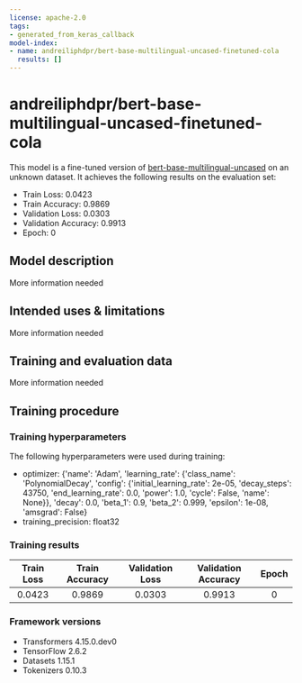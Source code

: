 ```yaml
---
license: apache-2.0
tags:
- generated_from_keras_callback
model-index:
- name: andreiliphdpr/bert-base-multilingual-uncased-finetuned-cola
  results: []
---
```


<!-- This model card has been generated automatically according to the information Keras had access to. You should
probably proofread and complete it, then remove this comment. -->

# andreiliphdpr/bert-base-multilingual-uncased-finetuned-cola

This model is a fine-tuned version of [bert-base-multilingual-uncased](https://huggingface.co/bert-base-multilingual-uncased) on an unknown dataset.
It achieves the following results on the evaluation set:
- Train Loss: 0.0423
- Train Accuracy: 0.9869
- Validation Loss: 0.0303
- Validation Accuracy: 0.9913
- Epoch: 0

## Model description

More information needed

## Intended uses & limitations

More information needed

## Training and evaluation data

More information needed

## Training procedure

### Training hyperparameters

The following hyperparameters were used during training:
- optimizer: {'name': 'Adam', 'learning_rate': {'class_name': 'PolynomialDecay', 'config': {'initial_learning_rate': 2e-05, 'decay_steps': 43750, 'end_learning_rate': 0.0, 'power': 1.0, 'cycle': False, 'name': None}}, 'decay': 0.0, 'beta_1': 0.9, 'beta_2': 0.999, 'epsilon': 1e-08, 'amsgrad': False}
- training_precision: float32

### Training results

| Train Loss | Train Accuracy | Validation Loss | Validation Accuracy | Epoch |
|:----------:|:--------------:|:---------------:|:-------------------:|:-----:|
| 0.0423     | 0.9869         | 0.0303          | 0.9913              | 0     |


### Framework versions

- Transformers 4.15.0.dev0
- TensorFlow 2.6.2
- Datasets 1.15.1
- Tokenizers 0.10.3
